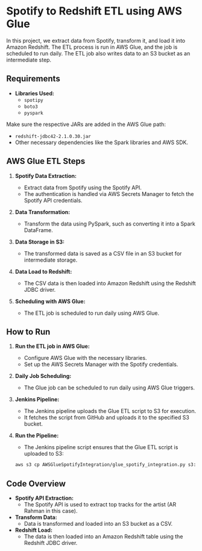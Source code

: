 # Spotify to Redshift ETL using AWS Glue

In this project, we extract data from Spotify, transform it, and load it into Amazon Redshift. The ETL process is run in AWS Glue, and the job is scheduled to run daily. The ETL job also writes data to an S3 bucket as an intermediate step.

## Requirements

- **Libraries Used:**
    - `spotipy`
    - `boto3`
    - `pyspark`

Make sure the respective JARs are added in the AWS Glue path:
- `redshift-jdbc42-2.1.0.30.jar`
- Other necessary dependencies like the Spark libraries and AWS SDK.

## AWS Glue ETL Steps

1. **Spotify Data Extraction:**
    - Extract data from Spotify using the Spotify API. 
    - The authentication is handled via AWS Secrets Manager to fetch the Spotify API credentials.

2. **Data Transformation:**
    - Transform the data using PySpark, such as converting it into a Spark DataFrame.

3. **Data Storage in S3:**
    - The transformed data is saved as a CSV file in an S3 bucket for intermediate storage.

4. **Data Load to Redshift:**
    - The CSV data is then loaded into Amazon Redshift using the Redshift JDBC driver.

5. **Scheduling with AWS Glue:**
    - The ETL job is scheduled to run daily using AWS Glue.

## How to Run

1. **Run the ETL job in AWS Glue:**
    - Configure AWS Glue with the necessary libraries.
    - Set up the AWS Secrets Manager with the Spotify credentials.

2. **Daily Job Scheduling:**
    - The Glue job can be scheduled to run daily using AWS Glue triggers.

3. **Jenkins Pipeline:**
    - The Jenkins pipeline uploads the Glue ETL script to S3 for execution.
    - It fetches the script from GitHub and uploads it to the specified S3 bucket.

4. **Run the Pipeline:**
    - The Jenkins pipeline script ensures that the Glue ETL script is uploaded to S3:
    ```bash
    aws s3 cp AWSGlueSpotifyIntegration/glue_spotify_integration.py s3://syedmanzoor/staging_data/Spotify/GlueSpotify/glue_spotify_integration.py
    ```

## Code Overview

- **Spotify API Extraction:** 
    - The Spotify API is used to extract top tracks for the artist (AR Rahman in this case).
- **Transform Data:** 
    - Data is transformed and loaded into an S3 bucket as a CSV.
- **Redshift Load:** 
    - The data is then loaded into an Amazon Redshift table using the Redshift JDBC driver.